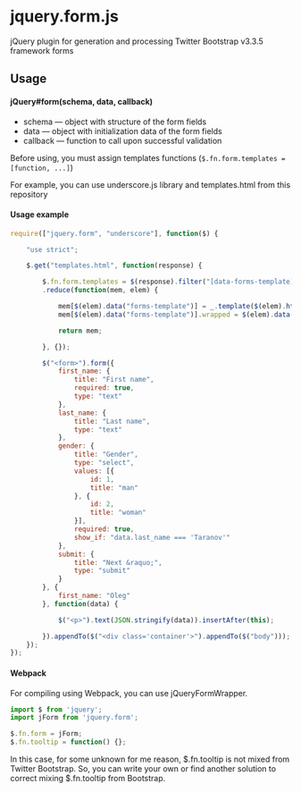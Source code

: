 jquery.form.js
===========

jQuery plugin for generation and processing Twitter Bootstrap v3.3.5 framework forms

Usage
-----

#### jQuery#form(schema, data, callback)

* schema — object with structure of the form fields
* data — object with initialization data of the form fields
* callback — function to call upon successful validation

Before using, you must assign templates functions (`$.fn.form.templates = [function, ...]`)

For example, you can use underscore.js library and templates.html from this repository

#### Usage example

```javascript
require(["jquery.form", "underscore"], function($) {

    "use strict";

    $.get("templates.html", function(response) {

        $.fn.form.templates = $(response).filter("[data-forms-template]").get()
        .reduce(function(mem, elem) {

            mem[$(elem).data("forms-template")] = _.template($(elem).html());
            mem[$(elem).data("forms-template")].wrapped = $(elem).data("wrapped") !== false;

            return mem;

        }, {});

        $("<form>").form({
            first_name: {
                title: "First name",
                required: true,
                type: "text"
            },
            last_name: {
                title: "Last name",
                type: "text"
            },
            gender: {
                title: "Gender",
                type: "select",
                values: [{
                    id: 1,
                    title: "man"
                }, {
                    id: 2,
                    title: "woman"
                }],
                required: true,
                show_if: "data.last_name === 'Taranov'"
            },
            submit: {
                title: "Next &raquo;",
                type: "submit"
            }
        }, {
            first_name: "Oleg"
        }, function(data) {

            $("<p>").text(JSON.stringify(data)).insertAfter(this);

        }).appendTo($("<div class='container'>").appendTo($("body")));
    });
});
```
#### Webpack
For compiling using Webpack, you can use jQueryFormWrapper.
```javascript
import $ from 'jquery';
import jForm from 'jquery.form';

$.fn.form = jForm;
$.fn.tooltip = function() {};
```

In this case, for some unknown for me reason, $.fn.tooltip is not mixed from Twitter Bootstrap. So, you can write your own or find another solution to correct mixing $.fn.tooltip from Bootstrap.
